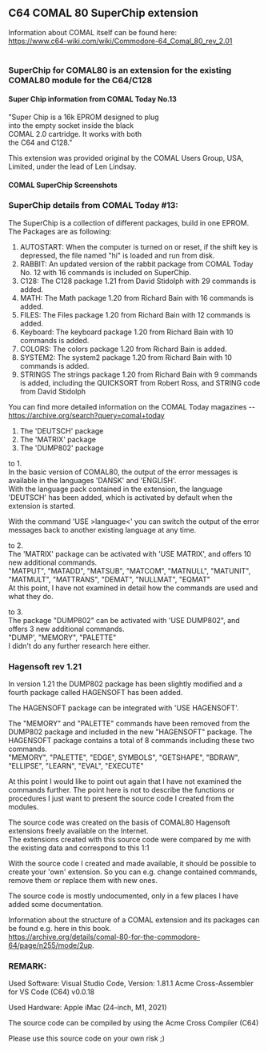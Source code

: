 ## C64 COMAL 80 SuperChip extension

Information about COMAL itself can be found here:<br />
https://www.c64-wiki.com/wiki/Commodore-64_Comal_80_rev_2.01<br />
<br />

### SuperChip for COMAL80 is an extension for the existing COMAL80 module for the C64/C128

#### Super Chip information from COMAL Today No.13

"Super Chip is a 16k EPROM designed to plug<br />
into the empty socket inside the black<br />
COMAL 2.0 cartridge. It works with both<br />
the C64 and C128."

This extension was provided original by the COMAL Users Group, USA, Limited,
under the lead of Len Lindsay.

#### COMAL SuperChip Screenshots<br />


### SuperChip details from COMAL Today #13:

The SuperChip is a collection of different packages, build in one EPROM.
The Packages are as following:

   1. AUTOSTART:
	  When the computer is turned on or reset, if the shift key is depressed, the file named "hi" is loaded and run from disk.
   2. RABBIT:
      An updated version of the rabbit package from COMAL Today No. 12 with 16 commands is included on SuperChip.
   3. C128:
      The C128 package 1.21 from David Stidolph with 29 commands is added.
   4. MATH:
      The Math package 1.20 from Richard Bain with 16 commands is added.
   5. FILES:
      The Files package 1.20 from Richard Bain with 12 commands is added.
   6. Keyboard:
      The keyboard package 1.20 from Richard Bain with 10 commands is added.
   7. COLORS:
      The colors package 1.20 from Richard Bain is added.
   8. SYSTEM2:
      The system2 package 1.20 from Richard Bain with 10 commands is added.
   9. STRINGS
      The strings package 1.20 from Richard Bain with 9 commands is added, including the QUICKSORT from Robert Ross, and STRING code from David Stidolph

You can find more detailed information on the COMAL Today magazines -- https://archive.org/search?query=comal+today


   1. The 'DEUTSCH' package
   2. The 'MATRIX' package
   3. The 'DUMP802' package

to 1.
<br />
In the basic version of COMAL80, the output of the error messages is available in the languages 'DANSK' and 'ENGLISH'.<br />
With the language pack contained in the extension, the language 'DEUTSCH' has been added, which is activated by default when the extension is started.

With the command 'USE >language<' you can switch the output of the error messages back to another existing language at any time.

to 2.
<br />
The 'MATRIX' package can be activated with 'USE MATRIX', and offers 10 new additional commands.<br />
   "MATPUT", "MATADD", "MATSUB", "MATCOM", "MATNULL", "MATUNIT", "MATMULT", "MATTRANS", "DEMAT", "NULLMAT", "EQMAT"
<br />
At this point, I have not examined in detail how the commands are used and what they do.

to 3.
<br />
The package "DUMP802" can be activated with 'USE DUMP802", and offers 3 new additional commands.<br />
   "DUMP', "MEMORY", "PALETTE"
<br />
I didn't do any further research here either.

### Hagensoft rev 1.21
In version 1.21 the DUMP802 package has been slightly modified and a fourth package called HAGENSOFT has been added.

The HAGENSOFT package can be integrated with 'USE HAGENSOFT'.

The "MEMORY" and "PALETTE" commands have been removed from the DUMP802 package and included in the new "HAGENSOFT" package.
The HAGENSOFT package contains a total of 8 commands including these two commands.<br />
     "MEMORY", "PALETTE", "EDGE", SYMBOLS", "GETSHAPE", "BDRAW", "ELLIPSE", "LEARN", "EVAL", "EXECUTE"


At this point I would like to point out again that I have not examined the commands further.
The point here is not to describe the functions or procedures
I just want to present the source code I created from the modules.

The source code was created on the basis of COMAL80 Hagensoft extensions freely available on the Internet.<br />
The extensions created with this source code were compared by me with the existing data and correspond to this 1:1

With the source code I created and made available, it should be possible to create your 'own' extension.
So you can e.g. change contained commands, remove them or replace them with new ones.

The source code is mostly undocumented, only in a few places I have added some documentation.

Information about the structure of a COMAL extension and its packages can be found e.g. here in this book.<br />
https://archive.org/details/comal-80-for-the-commodore-64/page/n255/mode/2up.


### REMARK:

Used Software:
Visual Studio Code, Version: 1.81.1
Acme Cross-Assembler for VS Code (C64) v0.0.18

Used Hardware:
Apple iMac (24-inch, M1, 2021)

The source code can be compiled by using the Acme Cross Compiler (C64)

Please use this source code on your own risk ;)

